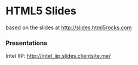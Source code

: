 # HTML5 Slides

 based on the slides at http://slides.html5rocks.com

### Presentations

 Intel IIP: http://intel_iip.slides.clientsite.me/